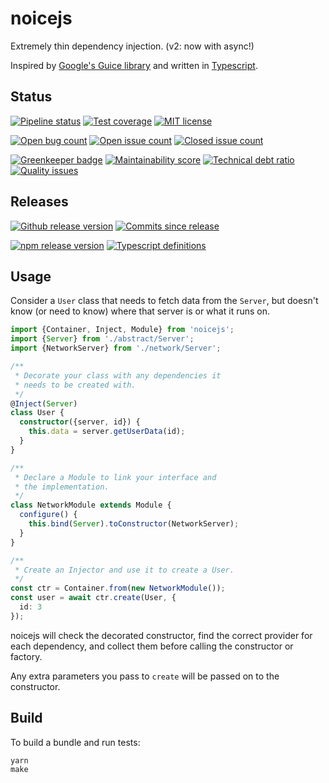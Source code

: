 # noicejs

Extremely thin dependency injection. (v2: now with async!)

Inspired by [Google's Guice library](https://github.com/google/guice) and written in
[Typescript](https://www.typescriptlang.org/).

## Status

[![Pipeline status](https://img.shields.io/gitlab/pipeline/ssube/noicejs.svg?gitlab_url=https%3A%2F%2Fgit.apextoaster.com&logo=gitlab)](https://git.apextoaster.com/ssube/noicejs/commits/master)
[![Test coverage](https://codecov.io/gh/ssube/noicejs/branch/master/graph/badge.svg)](https://codecov.io/gh/ssube/noicejs)
[![MIT license](https://img.shields.io/github/license/ssube/noicejs.svg)](https://github.com/ssube/noicejs/blob/master/LICENSE.md)

[![Open bug count](https://img.shields.io/github/issues-raw/ssube/noicejs/type-bug.svg)](https://github.com/ssube/noicejs/issues?q=is%3Aopen+is%3Aissue+label%3Atype%2Fbug)
[![Open issue count](https://img.shields.io/github/issues-raw/ssube/noicejs.svg)](https://github.com/ssube/noicejs/issues?q=is%3Aopen+is%3Aissue)
[![Closed issue count](https://img.shields.io/github/issues-closed-raw/ssube/noicejs.svg)](https://github.com/ssube/noicejs/issues?q=is%3Aissue+is%3Aclosed)

[![Greenkeeper badge](https://badges.greenkeeper.io/ssube/noicejs.svg)](https://greenkeeper.io/)
[![Maintainability score](https://api.codeclimate.com/v1/badges/5d4326d6f68a2fa137cd/maintainability)](https://codeclimate.com/github/ssube/noicejs/maintainability)
[![Technical debt ratio](https://img.shields.io/codeclimate/tech-debt/ssube/noicejs.svg)](https://codeclimate.com/github/ssube/noicejs/trends/technical_debt)
[![Quality issues](https://img.shields.io/codeclimate/issues/ssube/noicejs.svg)](https://codeclimate.com/github/ssube/noicejs/issues)

## Releases

[![Github release version](https://img.shields.io/github/tag/ssube/noicejs.svg)](https://github.com/ssube/noicejs/releases)
[![Commits since release](https://img.shields.io/github/commits-since/ssube/noicejs/v2.5.2.svg)](https://github.com/ssube/noicejs/compare/v2.5.2...master)

[![npm release version](https://img.shields.io/npm/v/noicejs.svg)](https://www.npmjs.com/package/noicejs)
[![Typescript definitions](https://img.shields.io/npm/types/noicejs.svg)](https://www.npmjs.com/package/noicejs)

## Usage

Consider a `User` class that needs to fetch data from the `Server`, but doesn't know (or need to know) where that
server is or what it runs on.

```typescript
import {Container, Inject, Module} from 'noicejs';
import {Server} from './abstract/Server';
import {NetworkServer} from './network/Server';

/**
 * Decorate your class with any dependencies it
 * needs to be created with.
 */
@Inject(Server)
class User {
  constructor({server, id}) {
    this.data = server.getUserData(id);
  }
}

/**
 * Declare a Module to link your interface and
 * the implementation.
 */
class NetworkModule extends Module {
  configure() {
    this.bind(Server).toConstructor(NetworkServer);
  }
}

/**
 * Create an Injector and use it to create a User.
 */
const ctr = Container.from(new NetworkModule());
const user = await ctr.create(User, {
  id: 3
});
```

noicejs will check the decorated constructor, find the correct provider for each dependency, and collect them before
calling the constructor or factory.

Any extra parameters you pass to `create` will be passed on to the constructor.

## Build

To build a bundle and run tests:

```shell
yarn
make
```
